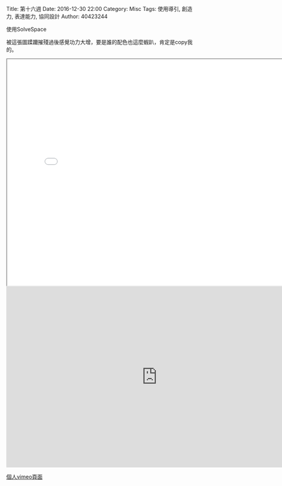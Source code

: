 Title: 第十六週
Date: 2016-12-30 22:00
Category: Misc
Tags: 使用導引, 創造力, 表達能力, 協同設計
Author: 40423244

<p>使用SolveSpace<p>

<!-- PELICAN_END_SUMMARY -->

<p>被這張圖蹂躪摧殘過後感覺功力大增，要是誰的配色也這麼蝦趴，肯定是copy我的。<p>

<iframe src="./../data/321.html" width="800" height="600"></iframe>

<iframe src="https://player.vimeo.com/video/198572743" width="800" height="480" frameborder="0" webkitallowfullscreen mozallowfullscreen allowfullscreen></iframe>

<p><a href="https://vimeo.com/user61272200">個人vimeo頁面</a></p>